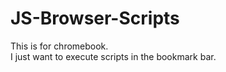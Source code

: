 # JS-Browser-Scripts

This is for chromebook.<br>
I just want to execute scripts in the bookmark bar.
